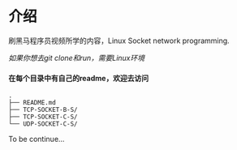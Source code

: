 # 介绍

刷黑马程序员视频所学的内容，Linux Socket network programming.

_如果你想去git clone和run，需要Linux环境_


#### 在每个目录中有自己的readme，欢迎去访问
```
.
├── README.md
├── TCP-SOCKET-B-S/
├── TCP-SOCKET-C-S/
└── UDP-SOCKET-C-S/
```


To be continue...


